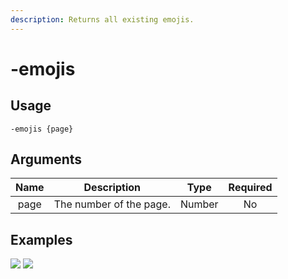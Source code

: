 ```yaml
---
description: Returns all existing emojis.
---
```


# -emojis

## Usage

```
-emojis {page}
```

## Arguments

| Name | Description             | Type   | Required |
| :--: | :---------------------: | :----: | :------: |
| page | The number of the page. | Number | No       |

## Examples

![](https://user-images.githubusercontent.com/111157596/229903621-bfe64f50-a5ab-4a75-8e1a-5d939aca5b27.png)
![](https://user-images.githubusercontent.com/111157596/229903637-dcf65e65-b6d8-4796-9031-ad6aacd314c8.png)